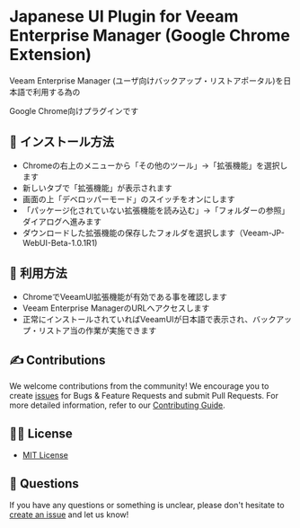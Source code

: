 # Japanese UI Plugin for Veeam Enterprise Manager (Google Chrome Extension)

Veeam Enterprise Manager (ユーザ向けバックアップ・リストアポータル)を日本語で利用する為の

Google Chrome向けプラグインです

## 📗 インストール方法

* Chromeの右上のメニューから「その他のツール」→「拡張機能」を選択します
* 新しいタブで「拡張機能」が表示されます
* 画面の上「デベロッパーモード」のスイッチをオンにします
* 「パッケージ化されていない拡張機能を読み込む」→「フォルダーの参照」ダイアログへ進みます
* ダウンロードした拡張機能の保存したフォルダを選択します（Veeam-JP-WebUI-Beta-1.0.1R1)

## 📗 利用方法

* ChromeでVeeamUI拡張機能が有効である事を確認します
* Veeam Enterprise ManagerのURLへアクセスします
* 正常にインストールされていればVeeamUIが日本語で表示され、バックアップ・リストア当の作業が実施できます

## ✍ Contributions

We welcome contributions from the community! We encourage you to create [issues](https://github.com/VeeamHub/veeam-webui-jp-plugin/issues/new/choose) for Bugs & Feature Requests and submit Pull Requests. For more detailed information, refer to our [Contributing Guide](CONTRIBUTING.md).

## 🤝🏾 License

* [MIT License](LICENSE)

## 🤔 Questions

If you have any questions or something is unclear, please don't hesitate to [create an issue](https://github.com/VeeamHub/veeam-webui-jp-plugin/issues/new/choose) and let us know!
